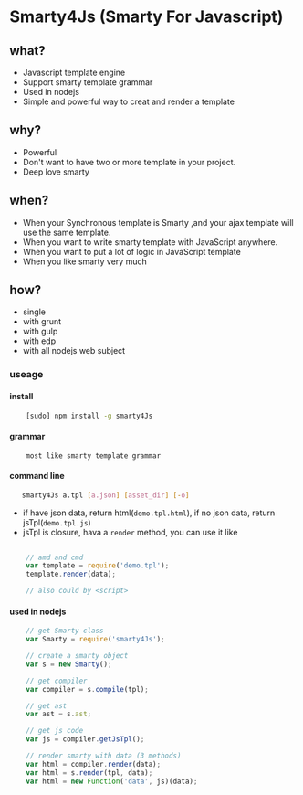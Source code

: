 Smarty4Js (Smarty For Javascript)
======================================

## what?

- Javascript template engine
- Support smarty template grammar
- Used in nodejs
- Simple and powerful way to creat and render a template

## why?

- Powerful
- Don't want to have two or more template in your project.
- Deep love smarty

## when?

- When your Synchronous template is Smarty ,and your ajax template will use the same template.
- When you want to write smarty template with JavaScript anywhere.
- When you want to put a lot of logic in JavaScript template
- When you like smarty very much
    
## how?

- single
- with grunt
- with gulp
- with edp
- with all nodejs web subject


### useage

#### install
```bash
    [sudo] npm install -g smarty4Js
```

#### grammar
```
    most like smarty template grammar
```

#### command line
 ```bash
    smarty4Js a.tpl [a.json] [asset_dir] [-o]
``` 

- if have json data, return html(`demo.tpl.html`), if no json data, return jsTpl(`demo.tpl.js`)
- jsTpl is closure, hava a `render` method, you can use it like

```javascript
    
    // amd and cmd
    var template = require('demo.tpl');
    template.render(data);

    // also could by <script>

```

#### used in nodejs
```javascript
    // get Smarty class
    var Smarty = require('smarty4Js');

    // create a smarty object
    var s = new Smarty();

    // get compiler
    var compiler = s.compile(tpl);

    // get ast
    var ast = s.ast;

    // get js code
    var js = compiler.getJsTpl();

    // render smarty with data (3 methods)
    var html = compiler.render(data);
    var html = s.render(tpl, data);
    var html = new Function('data', js)(data);
```

